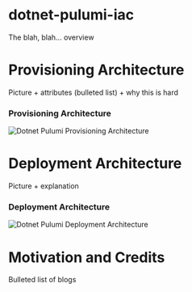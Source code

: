 # dotnet-pulumi-iac

The blah, blah... overview

# Provisioning Architecture

Picture + attributes (bulleted list) + why this is hard
### Provisioning Architecture
![Dotnet Pulumi Provisioning Architecture](https://s3.amazonaws.com/s3.beckshome.com/20220620-dotnet-pulumi-iac-provision.png)

# Deployment Architecture

Picture + explanation

### Deployment Architecture
![Dotnet Pulumi Deployment Architecture](https://s3.amazonaws.com/s3.beckshome.com/20220620-dotnet-pulumi-iac-deploy.png)

# Motivation and Credits 

Bulleted list of blogs